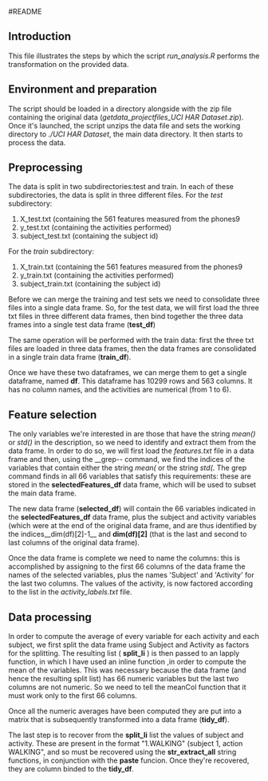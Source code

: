 #README

## Introduction
This file illustrates the steps by which the script *run_analysis.R* performs the transformation on the provided data.

## Environment and preparation
The script should be loaded in a directory alongside with the zip file containing the original data (*getdata_projectfiles_UCI HAR Dataset.zip*). Once it's launched, the script unzips the data file and sets the working directory to *./UCI HAR Dataset*, the main data directory. It then starts to process the data.

## Preprocessing
The data is split in two subdirectories:test and train. In each of these subdirectories, the data is split in three different files. For the *test* subdirectory:
 
 1. X_test.txt (containing the 561 features measured from the phones9
 2. y_test.txt (containing the activities performed)
 3. subject_test.txt (containing the subject id)
 
For the *train* subdirectory:

1. X_train.txt (containing the 561 features measured from the phones9
2. y_train.txt (containing the activities performed)
3. subject_train.txt (containing the subject id)

Before we can merge the training and test sets we need to consolidate three files into a single data frame. So, for the test data, we will first  load the three txt files in three different data frames, then bind together the three data frames into a single test data frame (__test_df__)

The same operation will be performed with the train data: first the three txt files are loaded in three data frames, then the data frames are consolidated in a single train data frame (__train_df__).

Once we have these two dataframes, we can merge them to get a single dataframe, named __df__. 
This dataframe has 10299 rows and 563 columns. It has no column names, and the activities are numerical (from 1 to 6).

## Feature selection
The only variables we're interested in are those that have the string *mean()* or *std()* in the description, so we need to identify and extract them from the data frame.
In order to do so, we will first load the *features.txt* file in a data frame and then, using the __grep-- command, we find the indices of the variables that contain either the string *mean(* or the string *std(*. 
The grep command finds in all 66 variables that satisfy this requirements: these are stored in the __selectedFeatures_df__ data frame, which will be used to subset the main data frame.

The new data frame (__selected_df__) will contain the 66 variables indicated in the __selectedFeatures_df__ data frame, plus the subject and activity variables (which were at the end of the original data frame, and are thus identified by the indices__dim(df)[2]-1__ and __dim(df)[2]__ (that is the last and second to last columns of the original data frame).

Once the data frame is complete we need to name the columns: this is accomplished by assigning to the first 66 columns of the data frame the names of the selected variables, plus the names 'Subject' and 'Activity' for the last two columns.
The values of the activity, is now factored according to the list in the *activity_labels.txt* file.

## Data processing
In order to compute the average of every variable for each activity and each subject, we first split the data frame using Subject and Activity as factors for the splitting. The resulting list ( __split_li__ ) is then passed to an lapply function, in which I have used an inline function ,in order to compute the mean of the variables. This was necessary because the data frame (and hence the resulting split list) has 66 numeric variables but the last two columns are not numeric. So we need to tell the meanCol function that it must work only to the first 66 columns.

Once all the numeric averages have been computed they are put into a matrix that is subsequently transformed into a data frame (__tidy_df__).

The last step is to recover from the __split_li__ list the values of subject and activity.
These are present in the format "1.WALKING" (subject 1, action WALKING", and so must be recovered using the __str_extract_all__ string functions, in conjunction with the __paste__ funcion. Once they're recovered, they are column binded to the __tidy_df__.
